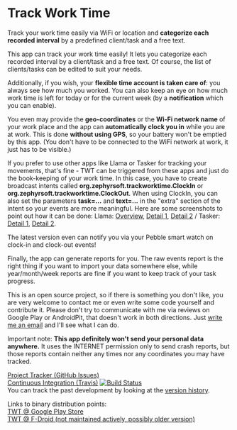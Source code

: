# Track Work Time #
  
Track your work time easily via WiFi or location and **categorize each recorded interval** by a predefined client/task and a free text.
  
This app can track your work time easily! It lets you categorize each recorded interval by a client/task and a free text. Of course, the list of clients/tasks can be edited to suit your needs.  
  
Additionally, if you wish, your **flexible time account is taken care of**: you always see how much you worked. You can also keep an eye on how much work time is left for today or for the current week (by a **notification** which you can enable).  
  
You even may provide the **geo-coordinates** or the **Wi-Fi network name** of your work place and the app can **automatically clock you in** while you are at work. This is done **without using GPS**, so your battery won't be emptied by this app. (You don't have to be connected to the WiFi network at work, it just has to be visible.)
  
If you prefer to use other apps like Llama or Tasker for tracking your movements, that's fine - TWT can be triggered from these apps and just do the book-keeping of your work time. In this case, you have to create broadcast intents called **org.zephyrsoft.trackworktime.ClockIn** or **org.zephyrsoft.trackworktime.ClockOut**. When using ClockIn, you can also set the parameters **task=...** and **text=...** in the "extra" section of the intent so your events are more meaningful. Here are some screenshots to point out how it can be done: Llama: [Overview](https://zephyrsoft.org/images/llama-1.png), [Detail 1](https://zephyrsoft.org/images/llama-2-detail-1.png), [Detail 2](https://zephyrsoft.org/images/llama-3-detail-2.png) / Tasker: [Detail 1](https://zephyrsoft.org/images/tasker-1.png), [Detail 2](https://zephyrsoft.org/images/tasker-2.png).  
  
The latest version even can notify you via your Pebble smart watch on clock-in and clock-out events!  
  
Finally, the app can generate reports for you. The raw events report is the right thing if you want to import your data somewhere else, while year/month/week reports are fine if you want to keep track of your task progress.

This is an open source project, so if there is something you don't like, you are very welcome to contact me or even write some code yourself and contribute it. Please don't try to communicate with me via reviews on Google Play or AndroidPit, that doesn't work in both directions. Just [write me an email](http://zephyrsoft.org/contact-about-me) and I'll see what I can do.
  
Important note: **This app definitely won't send your personal data anywhere.** It uses the INTERNET permission only to send crash reports, but those reports contain neither any times nor any coordinates you may have tracked.  
  
[Project Tracker (GitHub Issues)](https://github.com/mathisdt/trackworktime/issues)  
[Continuous Integration (Travis)](https://travis-ci.org/mathisdt/trackworktime) [![Build Status](https://travis-ci.org/mathisdt/trackworktime.svg?branch=master)](https://travis-ci.org/mathisdt/trackworktime)  
You can track the past development by looking at the [version history](https://zephyrsoft.org/trackworktime/history).  
  
Links to binary distribution points:  
[TWT @ Google Play Store](https://play.google.com/store/apps/details?id=org.zephyrsoft.trackworktime)  
[TWT @ F-Droid (not maintained actively, possibly older version)](https://f-droid.org/repository/browse/?fdid=org.zephyrsoft.trackworktime)  
